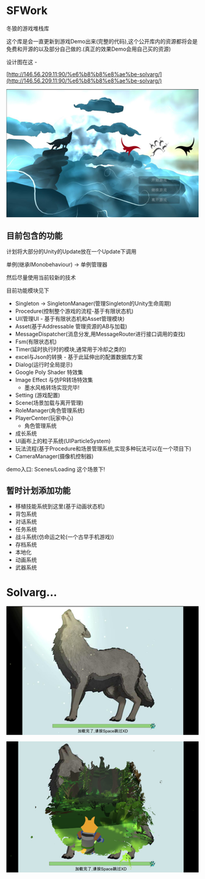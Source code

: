 # SFWork

冬狼的游戏堆栈库

这个库是会一直更新到游戏Demo出来(完整的代码),这个公开库内的资源都将会是免费和开源的以及部分自己做的.(真正的效果Demo会用自己买的资源)

设计图在这 - 

[http://146.56.209.11:90/%e6%b8%b8%e8%ae%be-solvarg/](http://146.56.209.11:90/%e6%b8%b8%e8%ae%be-solvarg/)

![](MenuDemo.jpg)

## 目前包含的功能

计划将大部分的Unity的Update放在一个Update下调用

单例(继承IMonobehaviour) -> 单例管理器

然后尽量使用当前较新的技术

目前功能模块见下

- Singleton -> SingletonManager(管理Singleton的Unity生命周期)
- Procedure(控制整个游戏的流程-基于有限状态机)
- UI(管理UI - 基于有限状态机和Asset管理模块)
- Asset(基于Addressable 管理资源的AB与加载)
- MessageDispatcher(消息分发,用MessageRouter进行接口调用的查找)
- Fsm(有限状态机)
- Timer(延时执行时的模块,通常用于冷却之类的)
- excel与Json的转换 - 基于此延伸出的配置数据库方案
- Dialog(运行时全局提示)
- Google Poly Shader 特效集
- Image Effect 与仿PR转场特效集
	- 墨水风格转场实现完毕!
- Setting (游戏配置)
- Scene(场景加载与离开管理)
- RoleManager(角色管理系统)
- PlayerCenter(玩家中心)
	- 角色管理系统
- 成长系统
- UI画布上的粒子系统(UIParticleSystem)
- 玩法流程(基于Procedure和场景管理系统,实现多种玩法可以在一个项目下)
- CameraManager(摄像机控制器)

demo入口: Scenes/Loading 这个场景下!


## 暂时计划添加功能

- 移植技能系统到这里(基于动画状态机)  
- 背包系统
- 对话系统
- 任务系统
- 战斗系统(仿命运之轮(一个古早手机游戏))
- 存档系统
- 本地化
- 动画系统
- 武器系统

# Solvarg...
![](ProgressDemo.jpg)

![](InkDemo.png)